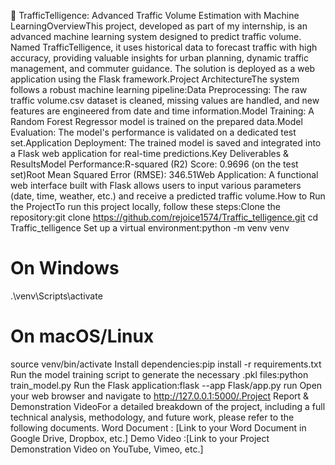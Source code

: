 🚦 TrafficTelligence: Advanced Traffic Volume Estimation with Machine LearningOverviewThis project, developed as part of my internship, is an advanced machine learning system designed to predict traffic volume. Named TrafficTelligence, it uses historical data to forecast traffic with high accuracy, providing valuable insights for urban planning, dynamic traffic management, and commuter guidance. The solution is deployed as a web application using the Flask framework.Project ArchitectureThe system follows a robust machine learning pipeline:Data Preprocessing: The raw traffic volume.csv dataset is cleaned, missing values are handled, and new features are engineered from date and time information.Model Training: A Random Forest Regressor model is trained on the prepared data.Model Evaluation: The model's performance is validated on a dedicated test set.Application Deployment: The trained model is saved and integrated into a Flask web application for real-time predictions.Key Deliverables & ResultsModel Performance:R-squared (R2) Score: 0.9696 (on the test set)Root Mean Squared Error (RMSE): 346.51Web Application: A functional web interface built with Flask allows users to input various parameters (date, time, weather, etc.) and receive a predicted traffic volume.How to Run the ProjectTo run this project locally, follow these steps:Clone the repository:git clone https://github.com/rejoice1574/Traffic_telligence.git
cd Traffic_telligence
Set up a virtual environment:python -m venv venv
# On Windows
.\venv\Scripts\activate
# On macOS/Linux
source venv/bin/activate
Install dependencies:pip install -r requirements.txt
Run the model training script to generate the necessary .pkl files:python train_model.py
Run the Flask application:flask --app Flask/app.py run
Open your web browser and navigate to http://127.0.0.1:5000/.Project Report & Demonstration VideoFor a detailed breakdown of the project, including a full technical analysis, methodology, and future work, please refer to the following documents.
Word Document : [Link to your Word Document in Google Drive, Dropbox, etc.]
Demo Video :[Link to your Project Demonstration Video on YouTube, Vimeo, etc.]
